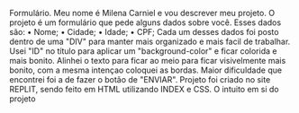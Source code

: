 Formulário.
Meu nome é Milena Carniel e vou descrever meu projeto.
O projeto é um formulário que pede alguns dados sobre você. Esses dados são:
• Nome;
• Cidade;
• Idade;
• CPF;
Cada um desses dados foi posto dentro de uma "DIV" para manter mais organizado e mais facil de trabalhar. Usei "ID" no título para aplicar um "background-color" e ficar colorida e mais bonito.
Alinhei o texto para ficar ao meio para ficar visivelmente mais bonito, com a mesma intençao coloquei as bordas.
Maior dificuldade que encontrei foi a de fazer o botão de "ENVIAR".
Projeto foi criado no site REPLIT, sendo feito em HTML utilizando INDEX e CSS.
O intuito em si do projeto 
